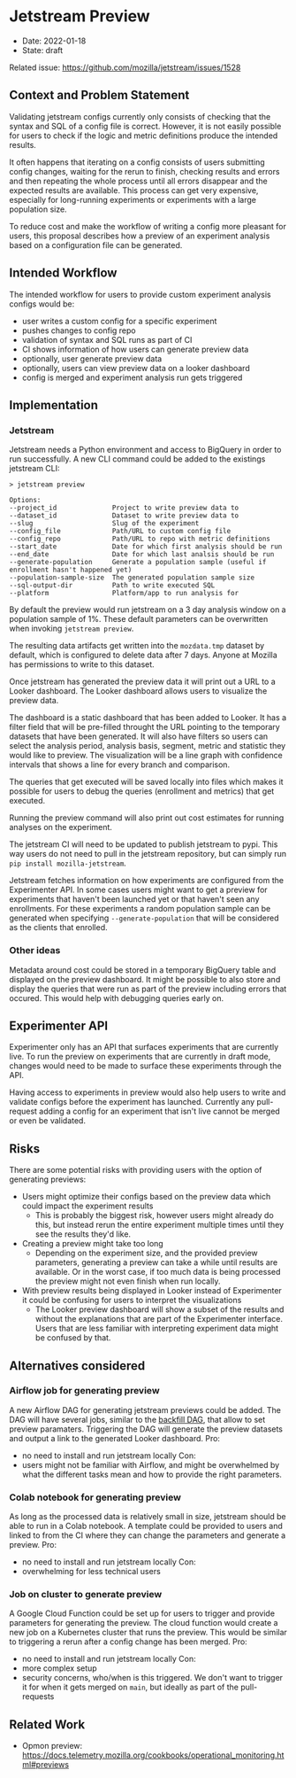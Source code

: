 # Jetstream Preview

* Date: 2022-01-18
* State: draft

Related issue: https://github.com/mozilla/jetstream/issues/1528

## Context and Problem Statement

Validating jetstream configs currently only consists of checking that the syntax and SQL of a config file is correct. However, it is not easily possible for users to check if the logic and metric definitions produce the intended results. 

It often happens that iterating on a config consists of users submitting config changes, waiting for the rerun to finish, checking results and errors and then repeating the whole process until all errors disappear and the expected results are available. This process can get very expensive, especially for long-running experiments or experiments with a large population size.

To reduce cost and make the workflow of writing a config more pleasant for users, this proposal describes how a preview of an experiment analysis based on a configuration file can be generated.


## Intended Workflow

The intended workflow for users to provide custom experiment analysis configs would be:

* user writes a custom config for a specific experiment
* pushes changes to config repo
* validation of syntax and SQL runs as part of CI
* CI shows information of how users can generate preview data
* optionally, user generate preview data
* optionally, users can view preview data on a looker dashboard
* config is merged and experiment analysis run gets triggered

## Implementation

### Jetstream

Jetstream needs a Python environment and access to BigQuery in order to run successfully. A new CLI command could be added to the existings jetstream CLI:

```
> jetstream preview

Options:
--project_id              Project to write preview data to
--dataset_id              Dataset to write preview data to
--slug                    Slug of the experiment
--config_file             Path/URL to custom config file
--config_repo             Path/URL to repo with metric definitions
--start_date              Date for which first analysis should be run
--end_date                Date for which last analsis should be run
--generate-population     Generate a population sample (useful if enrollment hasn't happened yet)
--population-sample-size  The generated population sample size
--sql-output-dir          Path to write executed SQL 
--platform                Platform/app to run analysis for
```

By default the preview would run jetstream on a 3 day analysis window on a population sample of 1%.
These default parameters can be overwritten when invoking `jetstream preview`.

The resulting data artifacts get written into the `mozdata.tmp` dataset by default, which is configured to delete data after 7 days. Anyone at Mozilla has permissions to write to this dataset.

Once jetstream has generated the preview data it will print out a URL to a Looker dashboard. The Looker dashboard allows users to visualize the preview data. 

The dashboard is a static dashboard that has been added to Looker. It has a filter field that will be pre-filled throught the URL pointing to the temporary datasets that have been generated. It will also have filters so users can select the analysis period, analysis basis, segment, metric and statistic they would like to preview. The visualization will be a line graph with confidence intervals that shows a line for every branch and comparison.

The queries that get executed will be saved locally into files which makes it possible for users to debug the queries (enrollment and metrics) that get executed.

Running the preview command will also print out cost estimates for running analyses on the experiment.

The jetstream CI will need to be updated to publish jetstream to pypi. This way users do not need to pull in the jetstream repository, but can simply run `pip install mozilla-jetstream`.

Jetstream fetches information on how experiments are configured from the Experimenter API. In some cases users might want to get a preview for experiments that haven't been launched yet or that haven't seen any enrollments. For these experiments a random population sample can be generated when specifying `--generate-population` that will be considered as the clients that enrolled.

### Other ideas

Metadata around cost could be stored in a temporary BigQuery table and displayed on the preview dashboard. It might be possible to also store and display the queries that were run as part of the preview including errors that occured. This would help with debugging queries early on.

## Experimenter API

Experimenter only has an API that surfaces experiments that are currently live. To run the preview on experiments that are currently in draft mode, changes would need to be made to surface these experiments through the API.

Having access to experiments in preview would also help users to write and validate configs before the experiment has launched. Currently any pull-request adding a config for an experiment that isn't live cannot be merged or even be validated.

## Risks

There are some potential risks with providing users with the option of generating previews:
* Users might optimize their configs based on the preview data which could impact the experiment results
    * This is probably the biggest risk, however users might already do this, but instead rerun the entire experiment multiple times until they see the results they'd like.
* Creating a preview might take too long
    * Depending on the experiment size, and the provided preview parameters, generating a preview can take a while until results are available. Or in the worst case, if too much data is being processed the preview might not even finish when run locally.
* With preview results being displayed in Looker instead of Experimenter it could be confusing for users to interpret the visualizations
    * The Looker preview dashboard will show a subset of the results and without the explanations that are part of the Experimenter interface. Users that are less familiar with interpreting experiment data might be confused by that.

## Alternatives considered

### Airflow job for generating preview

A new Airflow DAG for generating jetstream previews could be added. The DAG will have several jobs, similar to the [backfill DAG](https://workflow.telemetry.mozilla.org/dags/backfill/grid), that allow to set preview paramaters. Triggering the DAG will generate the preview datasets and output a link to the generated Looker dashboard. 
Pro:
* no need to install and run jetstream locally
Con:
* users might not be familiar with Airflow, and might be overwhelmed by what the different tasks mean and how to provide the right parameters.

### Colab notebook for generating preview

As long as the processed data is relatively small in size, jetstream should be able to run in a Colab notebook. A template could be provided to users and linked to from the CI where they can change the parameters and generate a preview.
Pro:
* no need to install and run jetstream locally
Con:
* overwhelming for less technical users

### Job on cluster to generate preview

A Google Cloud Function could be set up for users to trigger and provide parameters for generating the preview. The cloud function would create a new job on a Kubernetes cluster that runs the preview. This would be similar to triggering a rerun after a config change has been merged.
Pro:
* no need to install and run jetstream locally
Con:
* more complex setup
* security concerns, who/when is this triggered. We don't want to trigger it for when it gets merged on `main`, but ideally as part of the pull-requests

## Related Work

* Opmon preview: https://docs.telemetry.mozilla.org/cookbooks/operational_monitoring.html#previews
